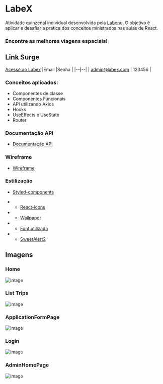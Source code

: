 # LabeX


Atividade quinzenal individual desenvolvida pela [Labenu](https://www.labenu.com.br/).
O objetivo é aplicar e desafiar a pratica dos conceitos ministrados nas aulas de React.


### Encontre as melhores viagens espaciais!

## Link Surge

[Acesso ao Labex](https://gabazevdo-labex.surge.sh/)
|Email  |Senha  |
|--|--|
| admin@labex.com | 123456 |


### Conceitos aplicados:
-  Componentes de classe
-  Componentes Funcionais
-  API utilizando Axios
-  Hooks
-  UseEffects e UseState 
-  Router


### Documentação API

- [Documentação API](https://documenter.getpostman.com/view/9133542/TzCTZkQr)

### Wireframe
 - [Wireframe](https://www.figma.com/file/mMMjpRSaCDkJSqoCrTmAFb/Wireframe-LabeX?node-id=0%3A1)


### Estilização
- [Styled-components](https://styled-components.com/)

- - [React-icons](https://react-icons.github.io/react-icons)
- - [Wallpaper](https://wall.alphacoders.com/big.php?i=520921&lang=Swedish)

- - [Font utilizada](https://fonts.google.com/specimen/Glory)

- - [SweetAlert2](https://sweetalert2.github.io/#input-types)


## Imagens
### Home
![image](https://user-images.githubusercontent.com/16105546/133953112-5add71b9-146d-4cc2-9ac2-88c6bc962f42.png)

### List Trips
![image](https://user-images.githubusercontent.com/16105546/133953164-161c5ef9-a89a-4201-89ba-cf93fd1ffc26.png)


### ApplicationFormPage
![image](https://user-images.githubusercontent.com/16105546/133953179-0dceafc3-229c-4a31-8f1f-ff5448a0ce58.png)


### Login
![image](https://user-images.githubusercontent.com/16105546/133953198-ca428c54-8a22-4e89-802b-a74c0d7ef745.png)


### AdminHomePage
![image](https://user-images.githubusercontent.com/16105546/133953232-f54130f6-4c44-45c0-b189-6d15c20319e1.png)


